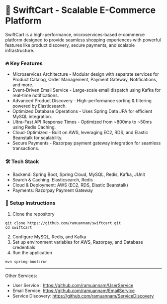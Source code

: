# 🚀 SwiftCart - Scalable E-Commerce Platform
SwiftCart is a high-performance, microservices-based e-commerce platform designed to provide seamless shopping experiences with powerful features like product discovery, secure payments, and scalable infrastructure.

### 🔥 Key Features
* Microservices Architecture - Modular design with separate services for Product Catalog, Order Management, Payment Gateway, Notifications, and more.
* Event-Driven Email Service - Large-scale email dispatch using Kafka for real-time notifications.
* Advanced Product Discovery - High-performance sorting & filtering powered by Elasticsearch.
* Optimized Database Operations - Uses Spring Data JPA for efficient MySQL integration.
* Ultra-Fast API Response Times - Optimized from ~800ms to ~50ms using Redis Caching.
* Cloud-Optimized - Built on AWS, leveraging EC2, RDS, and Elastic Beanstalk for scalability.
* Secure Payments - Razorpay payment gateway integration for seamless transactions.
  
### 🛠️ Tech Stack
* Backend: Spring Boot, Spring Cloud, MySQL, Redis, Kafka, JUnit
* Search & Caching: Elasticsearch, Redis
* Cloud & Deployment: AWS (EC2, RDS, Elastic Beanstalk)
* Payments: Razorpay Payment Gateway
 
### 📌 Setup Instructions
1. Clone the repository
```
git clone https://github.com/ramuannam/swiftcart.git
cd swiftcart
```
2. Configure MySQL, Redis, and Kafka
3. Set up environment variables for AWS, Razorpay, and Database credentials
4. Run the application
```
mvn spring-boot:run
```

------
Other Services:
* User Service : https://github.com/ramuannam/UserService
* Email Service: https://github.com/ramuannam/EmailService
* Service Discovery: https://github.com/ramuannam/ServiceDiscovery

